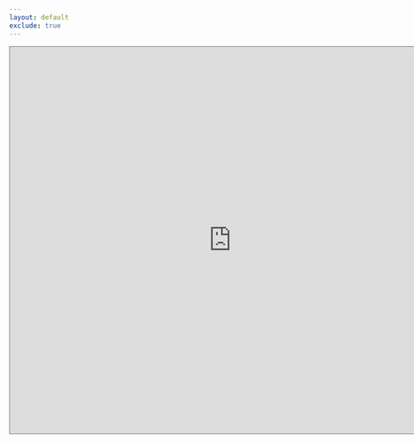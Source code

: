 ```yaml
---
layout: default
exclude: true
---
```


<iframe src="https://calendar.google.com/calendar/embed?height=600&wkst=1&ctz=America%2FChicago&bgcolor=%23ffffff&mode=WEEK&src=am95ZGVlcGJAdXRleGFzLmVkdQ&src=YWluaWd1cnI2aWw0Y2dqb2pmNGU4MmhldTRxMXIxMjlAaW1wb3J0LmNhbGVuZGFyLmdvb2dsZS5jb20&color=%23EF6C00&color=%237CB342" style="border:solid 1px #777" width="800" height="700" frameborder="0" scrolling="no"></iframe>